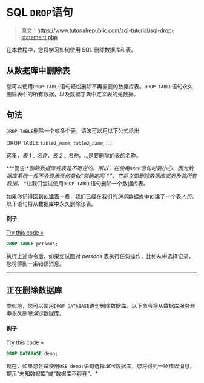 # SQL `DROP`语句

> 原文：<https://www.tutorialrepublic.com/sql-tutorial/sql-drop-statement.php>

在本教程中，您将学习如何使用 SQL 删除数据库和表。

## 从数据库中删除表

您可以使用`DROP TABLE`语句轻松删除不再需要的数据库表。`DROP TABLE`语句永久删除表中的所有数据，以及数据字典中定义表的元数据。

## 句法

`DROP TABLE`删除一个或多个表。语法可以用以下公式给出:

DROP TABLE *`table1_name`*, *`table2_name`*, ...;

这里，*表 1 _ 名称*，*表 2 _ 名称*，...是要删除的表的名称。

 ***警告:**删除数据库或表是不可逆的。所以，在使用`DROP`语句时要小心，因为数据库系统一般不会显示任何类似“您确定吗？”。它将立即删除数据库或表及其所有数据。*  *让我们尝试使用`DROP TABLE`语句删除一个数据库表。

如果你记得回到[创建表](sql-create-table-statement.php)一章，我们已经在我们的*演示*数据库中创建了一个表*人员*。以下语句将从数据库中永久删除该表。

#### 例子

[Try this code »](../codelab.php?topic=sql&file=delete-table-from-the-database "Try this code using online Editor")

```sql
DROP TABLE persons;
```

执行上述命令后，如果您试图对 *persons* 表执行任何操作，比如从中选择记录，您将得到一条错误消息。

* * *

## 正在删除数据库

类似地，您可以使用`DROP DATABASE`语句删除数据库。以下命令将从数据库服务器中永久删除*演示*数据库。

#### 例子

[Try this code »](javascript:void(0); "Not Supported in Web SQL")

```sql
DROP DATABASE demo;
```

现在，如果您尝试使用`USE demo;`语句选择*演示*数据库，您将得到一条错误消息，提示“未知数据库”或“数据库不存在”。*